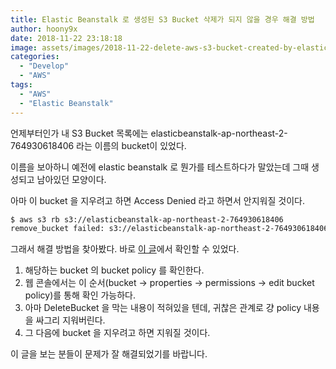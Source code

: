 ```yaml
---
title: Elastic Beanstalk 로 생성된 S3 Bucket 삭제가 되지 않을 경우 해결 방법
author: hoony9x
date: 2018-11-22 23:18:18
image: assets/images/2018-11-22-delete-aws-s3-bucket-created-by-elasticbeanstalk/elasticbeanstalk.png
categories:
  - "Develop"
  - "AWS"
tags:
  - "AWS"
  - "Elastic Beanstalk"
---
```


언제부터인가 내 S3 Bucket 목록에는 elasticbeanstalk-ap-northeast-2-764930618406 라는 이름의 bucket이 있었다.

이름을 보아하니 예전에 elastic beanstalk 로 뭔가를 테스트하다가 말았는데 그때 생성되고 남아있던 모양이다.

아마 이 bucket 을 지우려고 하면 Access Denied 라고 하면서 안지워질 것이다.

<!-- more -->

```bash
$ aws s3 rb s3://elasticbeanstalk-ap-northeast-2-764930618406
remove_bucket failed: s3://elasticbeanstalk-ap-northeast-2-764930618406 An error occurred (AccessDenied) when calling the DeleteBucket operation: Access Denied
```

그래서 해결 방법을 찾아봤다. 바로 [이 글](https://forums.aws.amazon.com/thread.jspa?threadID=145366)에서 확인할 수 있었다.

1. 해당하는 bucket 의 bucket policy 를 확인한다.
2. 웹 콘솔에서는 이 순서(bucket -> properties -> permissions -> edit bucket policy)를 통해 확인 가능하다.
3. 아마 DeleteBucket 을 막는 내용이 적혀있을 텐데, 귀찮은 관계로 걍 policy 내용을 싸그리 지워버린다.
4. 그 다음에 bucket 을 지우려고 하면 지워질 것이다.

이 글을 보는 분들이 문제가 잘 해결되었기를 바랍니다.
